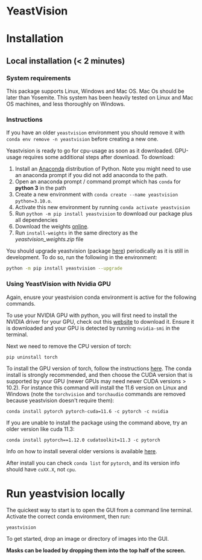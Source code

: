 # <p>  <b>YeastVision </b> </p>


# Installation

## Local installation (< 2 minutes)

### System requirements

This package supports Linux, Windows and Mac OS. Mac Os should be later than Yosemite. This system has been heavily tested on Linux and Mac OS machines, and less thoroughly on Windows. 
 
### Instructions 

If you have an older `yeastvision` environment you should remove it with `conda env remove -n yeastvision` before creating a new one. 

Yeastvision is ready to go for cpu-usage as soon as it downloaded. GPU-usage requires some additional steps after download. To download:

1. Install an [Anaconda](https://www.anaconda.com/products/distribution) distribution of Python. Note you might need to use an anaconda prompt if you did not add anaconda to the path.
2. Open an anaconda prompt / command prompt which has `conda` for **python 3** in the path
3. Create a new environment with `conda create --name yeastvision python=3.10.o`. 
4. Activate this new environment by running `conda activate yeastvision`
5. Run `python -m pip install yeastvision` to download our package plus all dependencies
6. Download the weights [online](https://drive.google.com/file/d/1Zl3b00eSbe3wbxpYOknEP5q0A86XtEfL/view?usp=sharing). 
7. Run `install-weights` in the same directory as the *yeastvision_weights.zip* file


You should upgrade yeastvision (package [here](https://pypi.org/project/yeastvision/)) periodically as it is still in development. To do so, run the following in the environment:

~~~sh
python -m pip install yeastvision --upgrade
~~~

### Using YeastVision with Nvidia GPU

Again, enusre your yeastvision conda environment is active for the following commands.

To use your NVIDIA GPU with python, you will first need to install the NVIDIA driver for your GPU, check out this [website](https://www.nvidia.com/Download/index.aspx?lang=en-us) to download it. Ensure it is downloaded and your GPU is detected by running `nvidia-smi` in the terminal.

Next we need to remove the CPU version of torch:
~~~
pip uninstall torch
~~~

To install the GPU version of torch, follow the instructions [here](https://pytorch.org/get-started/locally/). The conda install is strongly recommended, and then choose the CUDA version that is supported by your GPU (newer GPUs may need newer CUDA versions > 10.2). For instance this command will install the 11.6 version on Linux and Windows (note the `torchvision` and `torchaudio` commands are removed because yeastvision doesn't require them):
~~~
conda install pytorch pytorch-cuda=11.6 -c pytorch -c nvidia
~~~

If you are unable to install the package using the command above, try an older version like cuda 11.3:
~~~
conda install pytorch==1.12.0 cudatoolkit=11.3 -c pytorch
~~~~
Info on how to install several older versions is available [here](https://pytorch.org/get-started/previous-versions/). 

After install you can check `conda list` for `pytorch`, and its version info should have `cuXX.X`, not `cpu`.

# Run yeastvision locally

The quickest way to start is to open the GUI from a command line terminal. Activate the correct conda environment, then run:
~~~~
yeastvision
~~~~

To get started, drop an image or directory of images into the GUI. 

**Masks can be loaded by dropping them into the top half of the screen.**



